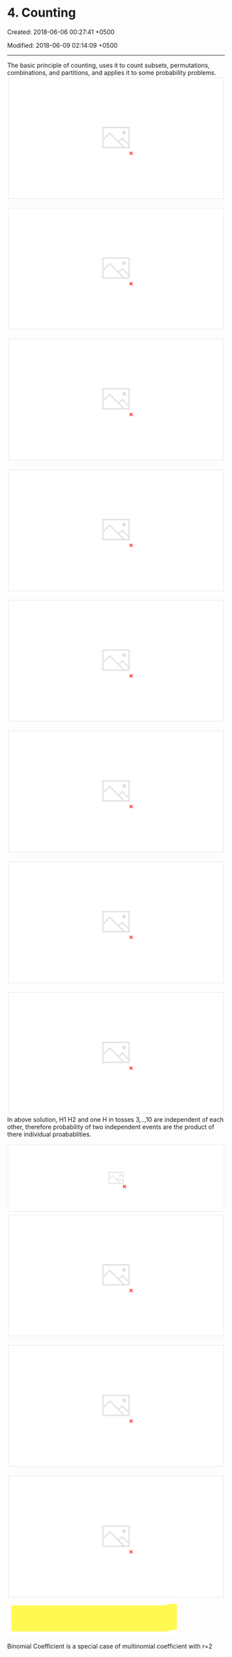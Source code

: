 # 4. Counting

Created: 2018-06-06 00:27:41 +0500

Modified: 2018-06-09 02:14:09 +0500

---

The basic principle of counting, uses it to count subsets, permutations, combinations, and partitions, and applies it to some probability problems.
![LECTURE 4: Counting Discrete uniform law --- Assume Q consists of n equally likely elements --- Assume A consists of k elements Then: P(A) = o o o o prol number of elements of A number of elements of Q Basic counting principle Applications k n permutations number of subsets ](media/Intro---Syllabus_4.-Counting-image1.png)

![Basic counting principle 4 shirts 3 ties 2 jackets Number of possible attires? r stages ni choices at stage i 24 - ](media/Intro---Syllabus_4.-Counting-image2.png)

![Basic counting principle examples • Number of license plates with 2 letters followed by 3 digits: 26 if repetition is prohibited: 2 6 •25 • •8 • Permutations: Number of ways of ordering n elements: 01-1 m-Q ](media/Intro---Syllabus_4.-Counting-image3.png)

![Example Find the probability that: six rolls of a (six-sided) die all give different numbers. (Assume all outcomes equally likely.) (2,324) I ](media/Intro---Syllabus_4.-Counting-image4.png)

![Combinations • Definition: number of k-element subsets of a given n-element set Two ways of constructing an ordered --- Choose the k items one at a time Choose k items, then order them sequence of k distinct iten ](media/Intro---Syllabus_4.-Counting-image5.png)

![](media/Intro---Syllabus_4.-Counting-image6.png)

![Binomial coefficient Binomial probabilities n 2 1 independent coin tosses; P(H) = p P(HTTHHH) = P(k heads) • PC particular sequence) = • PC particular k---head sequence) P(k heads) = p K ( ( - p) m k- 5eyueucc5 ](media/Intro---Syllabus_4.-Counting-image7.png)

![A coin tossing problem Given that there were 3 heads in 10 tosses, what is the probability that the first two tosses were heads? the first 2 tosses were heads event B: 3 out of 10 tosses were heads event First solution: E (Hi omc H 40>scs 8 8 ](media/Intro---Syllabus_4.-Counting-image8.png)
In above solution, H1 H2 and one H in tosses 3,..,10 are independent of each other, therefore probability of two independent events are the product of there individual proabablities.

![• Second solution: Conditional probability law (on B) is uniform ) D Sep. 3-Qead g p3(l -p) + 6 c 130). ](media/Intro---Syllabus_4.-Counting-image9.png)
![Partitions n > 1 distinct items; r 2 1 persons n items to person i i , ... , nr are given nonnegative integers here n 1 ¯ With n 1 • = n, Ordering n items: Deal ni to each person 01 r el 1 i, and then order ](media/Intro---Syllabus_4.-Counting-image10.png)

![Example: 52-card deck, dealt (fairly) to four players. Find P(each player gets an ace) Outcomes are: number of outcomes: BIO Constructing an outcome wit one ace for each person: --- distribute the aces --- distribute the remaining 48 cards 1 12.1 12 ](media/Intro---Syllabus_4.-Counting-image11.png)

![Example: 52-card deck, dealt (fairly) to four players. Find P(each player gets an ace) Stack the deck, aces on top .26 13 oooot ooooc ](media/Intro---Syllabus_4.-Counting-image12.png)
![](media/Intro---Syllabus_4.-Counting-image13.png)

Binomial Coefficient is a special case of multinomial coefficient with r=2

